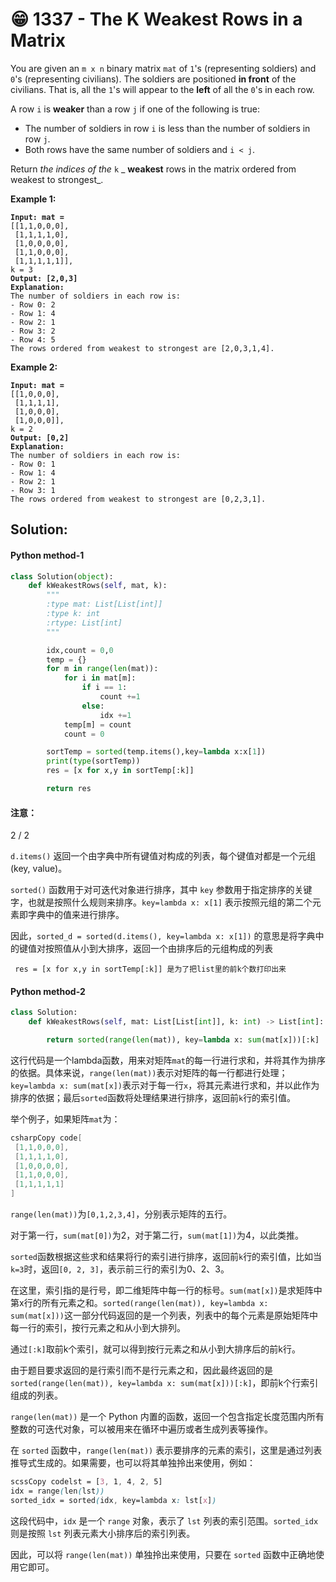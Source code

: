 # 😁 1337 - The K Weakest Rows in a Matrix

You are given an `m x n` binary matrix `mat` of `1`'s (representing soldiers) and `0`'s (representing civilians). The soldiers are positioned **in front** of the civilians. That is, all the `1`'s will appear to the **left** of all the `0`'s in each row.

A row `i` is **weaker** than a row `j` if one of the following is true:

* The number of soldiers in row `i` is less than the number of soldiers in row `j`.
* Both rows have the same number of soldiers and `i < j`.

Return _the indices of the_ `k` _ **weakest** rows in the matrix ordered from weakest to strongest_.

&#x20;

**Example 1:**

<pre><code><strong>Input: mat = 
</strong>[[1,1,0,0,0],
 [1,1,1,1,0],
 [1,0,0,0,0],
 [1,1,0,0,0],
 [1,1,1,1,1]], 
k = 3
<strong>Output: [2,0,3]
</strong><strong>Explanation: 
</strong>The number of soldiers in each row is: 
- Row 0: 2 
- Row 1: 4 
- Row 2: 1 
- Row 3: 2 
- Row 4: 5 
The rows ordered from weakest to strongest are [2,0,3,1,4].
</code></pre>

**Example 2:**

<pre><code><strong>Input: mat = 
</strong>[[1,0,0,0],
 [1,1,1,1],
 [1,0,0,0],
 [1,0,0,0]], 
k = 2
<strong>Output: [0,2]
</strong><strong>Explanation: 
</strong>The number of soldiers in each row is: 
- Row 0: 1 
- Row 1: 4 
- Row 2: 1 
- Row 3: 1 
The rows ordered from weakest to strongest are [0,2,3,1].
</code></pre>

## Solution:

#### Python method-1

```python
class Solution(object):
    def kWeakestRows(self, mat, k):
        """
        :type mat: List[List[int]]
        :type k: int
        :rtype: List[int]
        """

        idx,count = 0,0
        temp = {}
        for m in range(len(mat)): 
            for i in mat[m]:
                if i == 1:
                    count +=1
                else:
                    idx +=1     
            temp[m] = count
            count = 0

        sortTemp = sorted(temp.items(),key=lambda x:x[1])
        print(type(sortTemp))
        res = [x for x,y in sortTemp[:k]]

        return res
```

#### 注意：

2 / 2

`d.items()` 返回一个由字典中所有键值对构成的列表，每个键值对都是一个元组 (key, value)。

`sorted()` 函数用于对可迭代对象进行排序，其中 `key` 参数用于指定排序的关键字，也就是按照什么规则来排序。`key=lambda x: x[1]` 表示按照元组的第二个元素即字典中的值来进行排序。

因此，`sorted_d = sorted(d.items(), key=lambda x: x[1])` 的意思是将字典中的键值对按照值从小到大排序，返回一个由排序后的元组构成的列表

```
 res = [x for x,y in sortTemp[:k]] 是为了把list里的前k个数打印出来
```

####

#### Python method-2

```python
class Solution:
    def kWeakestRows(self, mat: List[List[int]], k: int) -> List[int]:

        return sorted(range(len(mat)), key=lambda x: sum(mat[x]))[:k]
```

这行代码是一个lambda函数，用来对矩阵`mat`的每一行进行求和，并将其作为排序的依据。具体来说，`range(len(mat))`表示对矩阵的每一行都进行处理；`key=lambda x: sum(mat[x])`表示对于每一行`x`，将其元素进行求和，并以此作为排序的依据；最后`sorted`函数将处理结果进行排序，返回前`k`行的索引值。

举个例子，如果矩阵`mat`为：

```csharp
csharpCopy code[
 [1,1,0,0,0],
 [1,1,1,1,0],
 [1,0,0,0,0],
 [1,1,0,0,0],
 [1,1,1,1,1]
]
```

`range(len(mat))`为`[0,1,2,3,4]`，分别表示矩阵的五行。

对于第一行，`sum(mat[0])`为2，对于第二行，`sum(mat[1])`为4，以此类推。

`sorted`函数根据这些求和结果将行的索引进行排序，返回前`k`行的索引值，比如当`k=3`时，返回`[0, 2, 3]`，表示前三行的索引为0、2、3。

在这里，索引指的是行号，即二维矩阵中每一行的标号。`sum(mat[x])`是求矩阵中第x行的所有元素之和。`sorted(range(len(mat)), key=lambda x: sum(mat[x]))`这一部分代码返回的是一个列表，列表中的每个元素是原始矩阵中每一行的索引，按行元素之和从小到大排列。

通过`[:k]`取前k个索引，就可以得到按行元素之和从小到大排序后的前k行。

由于题目要求返回的是行索引而不是行元素之和，因此最终返回的是`sorted(range(len(mat)), key=lambda x: sum(mat[x]))[:k]`，即前k个行索引组成的列表。



`range(len(mat))` 是一个 Python 内置的函数，返回一个包含指定长度范围内所有整数的可迭代对象，可以被用来在循环中遍历或者生成列表等操作。

在 `sorted` 函数中，`range(len(mat))` 表示要排序的元素的索引，这里是通过列表推导式生成的。如果需要，也可以将其单独拎出来使用，例如：

```scss
scssCopy codelst = [3, 1, 4, 2, 5]
idx = range(len(lst))
sorted_idx = sorted(idx, key=lambda x: lst[x])
```

这段代码中，`idx` 是一个 `range` 对象，表示了 `lst` 列表的索引范围。`sorted_idx` 则是按照 `lst` 列表元素大小排序后的索引列表。

因此，可以将 `range(len(mat))` 单独拎出来使用，只要在 `sorted` 函数中正确地使用它即可。



